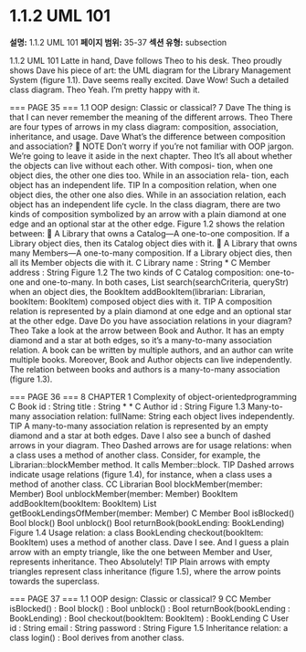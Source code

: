 # 1.1.2 UML 101

**설명:** 1.1.2 UML 101
**페이지 범위:** 35-37
**섹션 유형:** subsection

1.1.2 UML 101
Latte in hand, Dave follows Theo to his desk. Theo proudly shows Dave his piece of art: the
UML diagram for the Library Management System (figure 1.1). Dave seems really excited.
Dave Wow! Such a detailed class diagram.
Theo Yeah. I’m pretty happy with it.

=== PAGE 35 ===
1.1 OOP design: Classic or classical? 7
Dave The thing is that I can never remember the meaning of the different arrows.
Theo There are four types of arrows in my class diagram: composition, association,
inheritance, and usage.
Dave What’s the difference between composition and association?
 NOTE Don’t worry if you’re not familiar with OOP jargon. We’re going to leave it
aside in the next chapter.
Theo It’s all about whether the objects can live without each other. With composi-
tion, when one object dies, the other one dies too. While in an association rela-
tion, each object has an independent life.
TIP In a composition relation, when one object dies, the other one also dies. While
in an association relation, each object has an independent life cycle.
In the class diagram, there are two kinds of composition symbolized by an arrow with
a plain diamond at one edge and an optional star at the other edge. Figure 1.2 shows
the relation between:
 A Library that owns a Catalog—A one-to-one composition. If a Library object
dies, then its Catalog object dies with it.
 A Library that owns many Members—A one-to-many composition. If a Library
object dies, then all its Member objects die with it.
C Library
name : String * C Member
address : String
Figure 1.2 The two kinds of
C Catalog composition: one-to-one and
one-to-many. In both cases,
List<Book> search(searchCriteria, queryStr) when an object dies, the
BookItem addBookItem(librarian: Librarian, bookItem: BookItem)
composed object dies with it.
TIP A composition relation is represented by a plain diamond at one edge and an
optional star at the other edge.
Dave Do you have association relations in your diagram?
Theo Take a look at the arrow between Book and Author. It has an empty diamond
and a star at both edges, so it’s a many-to-many association relation.
A book can be written by multiple authors, and an author can write multiple books.
Moreover, Book and Author objects can live independently. The relation between
books and authors is a many-to-many association (figure 1.3).

=== PAGE 36 ===
8 CHAPTER 1 Complexity of object-orientedprogramming
C Book
id : String
title : String
*
*
C Author
id : String Figure 1.3 Many-to-many association relation:
fullName: String
each object lives independently.
TIP A many-to-many association relation is represented by an empty diamond and a
star at both edges.
Dave I also see a bunch of dashed arrows in your diagram.
Theo Dashed arrows are for usage relations: when a class uses a method of another
class. Consider, for example, the Librarian::blockMember method. It calls
Member::block.
TIP Dashed arrows indicate usage relations (figure 1.4), for instance, when a class
uses a method of another class.
CC Librarian
Bool blockMember(member: Member)
Bool unblockMember(member: Member)
BookItem addBookItem(bookItem: BookItem)
List<BookLending> getBookLendingsOfMember(member: Member)
C Member
Bool isBlocked()
Bool block()
Bool unblock()
Bool returnBook(bookLending: BookLending) Figure 1.4 Usage relation: a class
BookLending checkout(bookItem: BookItem) uses a method of another class.
Dave I see. And I guess a plain arrow with an empty triangle, like the one between
Member and User, represents inheritance.
Theo Absolutely!
TIP Plain arrows with empty triangles represent class inheritance (figure 1.5), where
the arrow points towards the superclass.

=== PAGE 37 ===
1.1 OOP design: Classic or classical? 9
CC Member
isBlocked() : Bool
block() : Bool
unblock() : Bool
returnBook(bookLending : BookLending) : Bool
checkout(bookItem: BookItem) : BookLending
C User
id : String
email : String
password : String Figure 1.5 Inheritance relation: a class
login() : Bool derives from another class.